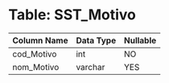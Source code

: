 # Table: SST_Motivo

| Column Name | Data Type | Nullable |
|-------------|-----------|----------|
| cod_Motivo | int | NO |
| nom_Motivo | varchar | YES |
